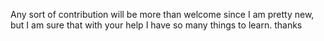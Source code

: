 Any sort of contribution will be more than welcome since I am pretty new, but I am sure that with your help I have so many things to learn. thanks 
